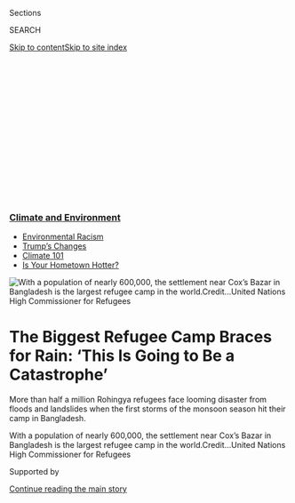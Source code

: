 <div id="app">

<div>

<div>

<div>

<div class="NYTAppHideMasthead css-ikk3s8 e1suatyy0">

<div class="section css-133zg39 e1suatyy2">

<div class="css-eph4ug er09x8g0">

<div class="css-6n7j50">

</div>

<span class="css-1dv1kvn">Sections</span>

<div class="css-10488qs">

<span class="css-1dv1kvn">SEARCH</span>

</div>

[Skip to content](#site-content)[Skip to site
index](#site-index)

</div>

<div class="css-10698na e1huz5gh0">

</div>

</div>

</div>

</div>

<div data-aria-hidden="false">

<div id="site-content" data-role="main">

<div>

<div class="css-1aor85t" style="opacity:0.000000001;z-index:-1;visibility:hidden">

<div class="css-1hqnpie">

<div class="css-epjblv">

<span class="css-17xtcya">[Climate](/section/climate)</span><span class="css-x15j1o">|</span><span class="css-fwqvlz">The
Biggest Refugee Camp Braces for Rain: ‘This Is Going to Be a
Catastrophe’</span>

</div>

<div class="css-k008qs">

<div class="css-1iwv8en">

<span class="css-18z7m18"></span>

<div>

</div>

</div>

<span class="css-1n6z4y">https://nyti.ms/2Dpk72k</span>

<div class="css-1705lsu">

<div class="css-4xjgmj">

<div class="css-4skfbu" data-role="toolbar" data-aria-label="Social Media Share buttons, Save button, and Comments Panel with current comment count" data-testid="share-tools">

  - 
  - 
  - 
  - 
    
    <div class="css-6n7j50">
    
    </div>

  - 
  - 

</div>

</div>

</div>

</div>

</div>

</div>

<div class="css-11qgg8s">

<div class="css-l9svim">

### [<span class="css-pa1jbp"><span class="css-1rxm0ex">Climate and</span><span class="css-1rxm0ex"> Environment</span></span>](https://www.nytimes3xbfgragh.onion/section/climate?name=styln-climate&region=TOP_BANNER&block=storyline_menu_recirc&action=click&pgtype=Article&impression_id=dd6269a0-f2b8-11ea-b60c-6f967e7f947d&variant=undefined)

  - <span class="css-ousu42">[Environmental
    Racism](https://www.nytimes3xbfgragh.onion/interactive/2020/08/24/climate/racism-redlining-cities-global-warming.html?name=styln-climate&region=TOP_BANNER&block=storyline_menu_recirc&action=click&pgtype=Article&impression_id=dd6290b0-f2b8-11ea-b60c-6f967e7f947d&variant=undefined)</span>
  - <span class="css-ousu42">[Trump’s
    Changes](https://www.nytimes3xbfgragh.onion/interactive/2020/climate/trump-environment-rollbacks.html?name=styln-climate&region=TOP_BANNER&block=storyline_menu_recirc&action=click&pgtype=Article&impression_id=dd6290b1-f2b8-11ea-b60c-6f967e7f947d&variant=undefined)</span>
  - <span class="css-ousu42">[Climate 101](https://www.nytimes3xbfgragh.onion/interactive/2020/04/19/climate/climate-crash-course-1.html?name=styln-climate&region=TOP_BANNER&block=storyline_menu_recirc&action=click&pgtype=Article&impression_id=dd6290b2-f2b8-11ea-b60c-6f967e7f947d&variant=undefined)</span>
  - <span class="css-ousu42">[Is Your Hometown
    Hotter?](https://www.nytimes3xbfgragh.onion/interactive/2018/08/30/climate/how-much-hotter-is-your-hometown.html?name=styln-climate&region=TOP_BANNER&block=storyline_menu_recirc&action=click&pgtype=Article&impression_id=dd6290b3-f2b8-11ea-b60c-6f967e7f947d&variant=undefined)</span>

</div>

</div>

<div id="fullBleedHeaderContent">

<div class="css-9fsmc8">

![<span class="css-16f3y1r e13ogyst0" data-aria-hidden="true">With a
population of nearly 600,000, the settlement near Cox’s Bazar in
Bangladesh is the largest refugee camp in the
world.</span><span class="css-cnj6d5 e1z0qqy90" itemprop="copyrightHolder"><span class="css-1ly73wi e1tej78p0">Credit...</span><span><span>United
Nations High Commissioner for
Refugees</span></span></span>](https://static01.graylady3jvrrxbe.onion/images/2018/03/12/climate/cli-bangladesh-topper-poster/cli-bangladesh-topper-poster-articleLarge.jpg?quality=75&auto=webp&disable=upscale)

</div>

<div class="css-1pumfk">

<div class="css-1vkm6nb ehdk2mb0">

# The Biggest Refugee Camp Braces for Rain: ‘This Is Going to Be a Catastrophe’

</div>

More than half a million Rohingya refugees face looming disaster from
floods and landslides when the first storms of the monsoon season hit
their camp in Bangladesh.

</div>

<div class="css-nwzfg5 e1gnum310">

<span class="css-1f9pvn2 climate">With a population of nearly 600,000,
the settlement near Cox’s Bazar in Bangladesh is the largest refugee
camp in the
world.</span><span class="css-cnj6d5 e1z0qqy90" itemprop="copyrightHolder"><span class="css-1ly73wi e1tej78p0">Credit...</span><span><span>United
Nations High Commissioner for Refugees</span></span></span>

</div>

<div id="sponsor-wrapper" class="css-1hyfx7x">

<div id="sponsor-slug" class="css-19vbshk">

Supported by

</div>

[Continue reading the main
story](#after-sponsor)

<div id="sponsor" class="ad sponsor-wrapper" style="text-align:center;height:100%;display:block">

</div>

<div id="after-sponsor">

</div>

</div>

<div class="css-1wx1auc e1gnum311">

<div class="css-18e8msd">

<div class="css-vp77d3 epjyd6m0">

<div class="css-1baulvz">

By [<span class="css-1baulvz" itemprop="name">Somini
Sengupta</span>](http://www.nytimes3xbfgragh.onion/by/somini-sengupta)
and [<span class="css-1baulvz last-byline" itemprop="name">Henry
Fountain</span>](http://www.nytimes3xbfgragh.onion/by/henry-fountain)

</div>

</div>

  - March 14,
    2018

  - 
    
    <div class="css-4xjgmj">
    
    <div class="css-d8bdto" data-role="toolbar" data-aria-label="Social Media Share buttons, Save button, and Comments Panel with current comment count" data-testid="share-tools">
    
      - 
      - 
      - 
      - 
        
        <div class="css-6n7j50">
        
        </div>
    
      - 
      - 
    
    </div>
    
    </div>

</div>

</div>

</div>

<div class="section meteredContent css-1r7ky0e" name="articleBody" itemprop="articleBody">

<div class="css-1fanzo5 StoryBodyCompanionColumn">

<div class="css-53u6y8">

The world’s largest refugee camp, a temporary home to more than half a
million people that sprawls precariously across barren hills in
southeastern Bangladesh, faces a looming disaster as early as April when
the first storms of the monsoon season hit, aid workers warn.

“It’s going to be landslides, flash floods, inundation,” said Tommy
Thompson, chief of emergency support and response for the World Food
Program. “It’s going to be a very, very challenging wet season. That’s
if we don’t have a cyclone.”

</div>

</div>

<div class="css-79elbk" data-testid="photoviewer-wrapper">

<div class="css-z3e15g" data-testid="photoviewer-wrapper-hidden">

</div>

<div class="css-1a48zt4 ehw59r15" data-testid="photoviewer-children">

![<span class="css-16f3y1r e13ogyst0" data-aria-hidden="true">A ravine
in the camp. Refugees began crossing into Bangladesh from Myanmar in
large numbers in the
summer.</span><span class="css-cnj6d5 e1z0qqy90" itemprop="copyrightHolder"><span class="css-1ly73wi e1tej78p0">Credit...</span><span>Adriane
Ohanesian for The New York
Times</span></span>](https://static01.graylady3jvrrxbe.onion/images/2018/03/15/world/15cli-bangladesh-print/merlin_135190206_2db28e74-17cb-4d22-9693-cf90f27fb47e-articleLarge.jpg?quality=75&auto=webp&disable=upscale)

</div>

</div>

<div class="css-1fanzo5 StoryBodyCompanionColumn">

<div class="css-53u6y8">

Nearly [600,000 Rohingya Muslim refugees live in the
camp](https://reliefweb.int/sites/reliefweb.int/files/resources/180225_weeklyiscg_sitrep_final.pdf),
at Cox’s Bazar, near the southern tip of Bangladesh. Cyclones, which can
occur from March to July, would considerably worsen the situation beyond
the dangers of flooding and landslides.

</div>

</div>

<div class="css-1fanzo5 StoryBodyCompanionColumn">

<div class="css-53u6y8">

The Rohingya camp — known officially as the Kutupalong-Balukhali
settlements, and informally as the megacamp — is the most urgent example
of the new calamities that come with the global refugee crisis: a huge
influx of desperate people fleeing war or persecution, only to face
natural disaster in an ecologically fragile area potentially made more
precarious by climate change.

“We can definitely see how this is going to be a catastrophe, no matter
what,” said Mélody Braun, who studies risk reduction strategies at the
International Research Institute for Climate and Society at Columbia
University and is visiting the camp this week. “There’s really no space.
People are everywhere. Slopes are really high.”

Before the Rohingya started crossing into Bangladesh from Myanmar in
large numbers in the summer, fleeing attacks on their villages by the
army and allied mobs, the hills were dotted with
forest.

</div>

</div>

<div class="css-79elbk" data-testid="photoviewer-wrapper">

<div class="css-z3e15g" data-testid="photoviewer-wrapper-hidden">

</div>

<div class="css-1a48zt4 ehw59r15" data-testid="photoviewer-children">

<div class="css-1xdhyk6 erfvjey0">

<span class="css-1ly73wi e1tej78p0">Image</span>

<div class="css-zjzyr8">

<div data-testid="lazyimage-container" style="height:257.77777777777777px">

</div>

</div>

</div>

<span class="css-16f3y1r e13ogyst0" data-aria-hidden="true">Bamboo
poles, used for building basic shelters, were unloaded near the
settlement.</span><span class="css-cnj6d5 e1z0qqy90" itemprop="copyrightHolder"><span class="css-1ly73wi e1tej78p0">Credit...</span><span>Adriane
Ohanesian for The New York Times</span></span>

</div>

</div>

<div class="css-1fanzo5 StoryBodyCompanionColumn">

<div class="css-53u6y8">

But then, in a matter of weeks, as refugees poured in by the tens of
thousands, trees were hacked away. Canals were dug. Bamboo-and-tarp
shacks went up. More trees were cut as refugees scrambled to find
firewood.

</div>

</div>

<div class="css-1fanzo5 StoryBodyCompanionColumn">

<div class="css-53u6y8">

The hills, where elephants recently roamed, are now bare. Even the roots
have been pulled out, leaving nothing to hold the parched soil together
as rainwater washes downhill, potentially taking tents and people with
it and quickly inundating low-lying settlements. The United Nations says
[100,000 refugees are at acute
risk](https://www.nytimes3xbfgragh.onion/2018/02/13/world/asia/rohingya-monsoons-myanmar-bangladesh.html)
from landslides and floods.

The early rains — known in Bengali as kalboishakhi, which translates
loosely as the storms of an “evil summer” — are a precursor to the
full-on monsoons. They strike when the soil is still dry and especially
susceptible to mudslides. The only warning of their approach is usually
hot winds that send the dry earth of summer swirling through the air.

“You have whirlwinds of dust,” said Iffat Nawaz, a spokeswoman for BRAC,
an international relief agency that is based in Bangladesh. “Suddenly it
gets dark in middle of the day and it pours. We usually welcome that.
It’s cooling. This year in the middle of the refugee crisis, it’s not
something to look forward
to.”

</div>

</div>

<div class="css-79elbk" data-testid="photoviewer-wrapper">

<div class="css-z3e15g" data-testid="photoviewer-wrapper-hidden">

</div>

<div class="css-1a48zt4 ehw59r15" data-testid="photoviewer-children">

<div class="css-1xdhyk6 erfvjey0">

<span class="css-1ly73wi e1tej78p0">Image</span>

<div class="css-zjzyr8">

<div data-testid="lazyimage-container" style="height:257.77777777777777px">

</div>

</div>

</div>

<span class="css-16f3y1r e13ogyst0" data-aria-hidden="true">A girl
collected water from a
borehole.</span><span class="css-cnj6d5 e1z0qqy90" itemprop="copyrightHolder"><span class="css-1ly73wi e1tej78p0">Credit...</span><span>Adriane
Ohanesian for The New York Times</span></span>

</div>

</div>

<div class="css-1fanzo5 StoryBodyCompanionColumn">

<div class="css-53u6y8">

Southeastern Bangladesh is already one of the wettest parts of a wet
country, with 12 feet of rain on average every year. A warming
atmosphere can hold more moisture and unleash more intense downpours,
and make wet places even wetter. That may already be happening in and
around Cox’s Bazar. Total pre-monsoon rainfall in the region has
increased by about one inch every five years over the past five decades,
a 2014 [study by researchers from Bangladesh University of Engineering
and
Technology](http://teacher.buet.ac.bd/akmsaifulislam/reports/Heavy_Rainfall_report.pdf)
found.

When the rains come, latrines are likely to overflow, bringing the risk
of cholera and other waterborne
diseases.

</div>

</div>

<div class="css-79elbk" data-testid="photoviewer-wrapper">

<div class="css-z3e15g" data-testid="photoviewer-wrapper-hidden">

</div>

<div class="css-1a48zt4 ehw59r15" data-testid="photoviewer-children">

<div class="css-1xdhyk6 erfvjey0">

<span class="css-1ly73wi e1tej78p0">Image</span>

<div class="css-zjzyr8">

<div data-testid="lazyimage-container" style="height:257.77777777777777px">

</div>

</div>

</div>

<span class="css-16f3y1r e13ogyst0" data-aria-hidden="true">The United
Nations has hired refugees to clean drainage ditches in an effort to
keep them
clear.</span><span class="css-cnj6d5 e1z0qqy90" itemprop="copyrightHolder"><span class="css-1ly73wi e1tej78p0">Credit...</span><span>Adriane
Ohanesian for The New York Times</span></span>

</div>

</div>

<div class="css-1fanzo5 StoryBodyCompanionColumn">

<div class="css-53u6y8">

In February, United Nations agencies began dispatching engineering crews
to clear blocked sewage canals at risk of overflowing in the rainy
season. They distributed compressed rice husk, an alternative to
firewood, but that met only a small fraction of the refugees’ needs. The
government has yet to allow the United Nations refugee agency to
distribute gas stoves that would decrease the demand for firewood.

</div>

</div>

<div class="css-1fanzo5 StoryBodyCompanionColumn">

<div class="css-53u6y8">

Bangladesh, one of the poorest, most densely populated countries in the
world, opened its borders to the Rohingya in August, when they began
arriving with tales of [massacres by the Myanmar
military](https://www.nytimes3xbfgragh.onion/2017/09/02/world/asia/rohingya-myanmar-bangladesh-refugees-massacre.html).
They crossed a swollen river to get to safety, walking through muddy
fields and sleeping under the open sky with their children. The
Bangladeshi government let them settle around an area where there was
already a relatively small Rohingya refugee camp.

A spokeswoman for the International Organization for Migration, which
manages the camp, said aid agencies were well aware of the natural
disaster risks, but that they struggled in the early months to provide
basic services and focused on immediate needs: water, food and
shelter.

</div>

</div>

<div class="css-79elbk" data-testid="photoviewer-wrapper">

<div class="css-z3e15g" data-testid="photoviewer-wrapper-hidden">

</div>

<div class="css-1a48zt4 ehw59r15" data-testid="photoviewer-children">

<div class="css-1xdhyk6 erfvjey0">

<span class="css-1ly73wi e1tej78p0">Image</span>

<div class="css-zjzyr8">

<div data-testid="lazyimage-container" style="height:257.77777777777777px">

</div>

</div>

</div>

<span class="css-16f3y1r e13ogyst0" data-aria-hidden="true">A resident
of the camp returned home with bundles of
firewood.</span><span class="css-cnj6d5 e1z0qqy90" itemprop="copyrightHolder"><span class="css-1ly73wi e1tej78p0">Credit...</span><span>Adriane
Ohanesian for The New York Times</span></span>

</div>

</div>

<div class="css-1fanzo5 StoryBodyCompanionColumn">

<div class="css-53u6y8">

Bangladeshi and United Nations officials say they are preparing land
elsewhere to relocate roughly 100,000 refugees from the megacamp. In one
instance, the United Nations is leveling a hilly area allocated by the
government to relocate refugees. And officials are distributing more
tarp, bamboo and sandbags to refugees to shore up their tents before the
rains begin.

Could any of this have been prevented? Mr. Thompson said it would have
helped to set up a camp on flatter land and to prevent the clear-cutting
of the forest.

“We will be looking at decisions that were taken in the first six months
of this operation,” he said by phone from Cox’s Bazar. “We always learn
from our previous experiences and get better. Having said that, we find
ourselves in circumstances we couldn’t have imagined.”

</div>

</div>

</div>

<div>

</div>

<div>

</div>

<div>

</div>

<div>

<div id="bottom-wrapper" class="css-1ede5it">

<div id="bottom-slug" class="css-l9onyx">

Advertisement

</div>

[Continue reading the main
story](#after-bottom)

<div id="bottom" class="ad bottom-wrapper" style="text-align:center;height:100%;display:block;min-height:90px">

</div>

<div id="after-bottom">

</div>

</div>

</div>

</div>

</div>

## Site Index

<div>

</div>

## Site Information Navigation

  - [© <span>2020</span> <span>The New York Times
    Company</span>](https://help.nytimes3xbfgragh.onion/hc/en-us/articles/115014792127-Copyright-notice)

<!-- end list -->

  - [NYTCo](https://www.nytco.com/)
  - [Contact
    Us](https://help.nytimes3xbfgragh.onion/hc/en-us/articles/115015385887-Contact-Us)
  - [Work with us](https://www.nytco.com/careers/)
  - [Advertise](https://nytmediakit.com/)
  - [T Brand Studio](http://www.tbrandstudio.com/)
  - [Your Ad
    Choices](https://www.nytimes3xbfgragh.onion/privacy/cookie-policy#how-do-i-manage-trackers)
  - [Privacy](https://www.nytimes3xbfgragh.onion/privacy)
  - [Terms of
    Service](https://help.nytimes3xbfgragh.onion/hc/en-us/articles/115014893428-Terms-of-service)
  - [Terms of
    Sale](https://help.nytimes3xbfgragh.onion/hc/en-us/articles/115014893968-Terms-of-sale)
  - [Site
    Map](https://spiderbites.nytimes3xbfgragh.onion)
  - [Help](https://help.nytimes3xbfgragh.onion/hc/en-us)
  - [Subscriptions](https://www.nytimes3xbfgragh.onion/subscription?campaignId=37WXW)

</div>

</div>

</div>

</div>
